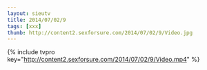 ```yaml
--- 
layout: sieutv
title: 2014/07/02/9
tags: [xxx]
thumb: http://content2.sexforsure.com/2014/07/02/9/Video.jpg
---
```

{% include tvpro key="http://content2.sexforsure.com/2014/07/02/9/Video.mp4" %} 
